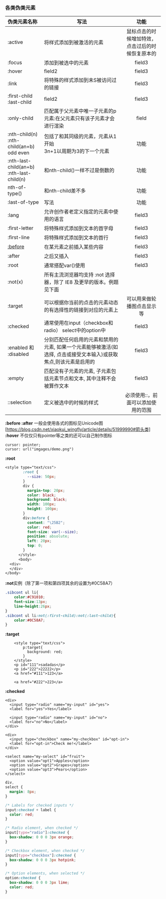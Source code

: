 ### 各类伪类元素

| 伪类元素名称  |  写法 |   功能   |
| :-------- | --------| :------: |
|:active   |   将样式添加到被激活的元素 |  鼠标点击的时候增加特效，点击过后的时候恢复原本的  |
| :focus    |   添加到被选中的元素 |  field3  |
| :hover    |   field2 |  field3  |
| :link    |   将特殊的样式添加到未S被访问过的链接 |  field3  |
| :first-child :last-child    |   field2 |  field3  |
| :only-child  |  匹配属于父元素中唯一子元素的p元素:在父元素只有该子元素才会进行渲染 |   field  |
| :nth-child(n)</br> :nth-child(an+b)</br>  odd even  | 包括了和其同级的元素，元素从1开始</br> 3n+1以周期为3的下一个元素 |   功能   |
| :nth-last-child(an+b)</br>:nth-last-child(n)  |  和nth-child()一样不过是倒数的 |   功能   |
| nth-of-type()  |  和nth-child差不多 |   功能   |
| :last-of-type  |  写法 |   功能   |
| :lang    |   允许创作者老定义指定的元素中使用的语言 |  field3  |
| :first-letter    |   将特殊样式添加到文本的首字母 |  field3  |
| :first-line    |   将特殊样式添加到文本的首行 |  field3  |
| <a href="#before">:before</a>    |   在某元素之前插入某些内容 |  field3  |
| :after    |   之后又插入 |  field3  |
| :root    |   通常搭配var()使用 |  field3  |
| :not(x) | 所有主流浏览器均支持 :not 选择器，除了 IE8 及更早的版本。例题见下面 |
| :target   |   可以根据你当前的点击的元素动态的有选择性的链接到对应的元素上 |  可以用来做轮播图点击显示等  |
| :checked    | 通常使用在input（checkbox和radio） select中的option中   |  field3  |
| :enabled 和 :disabled    |   分别匹配任何启用的元素和禁用的元素, 如果一个元素能够被激活(如选择, 点击或接受文本输入)或获取焦点,则该元素是启用的 |  field3  |
| :empty   |   匹配没有子元素的元素, 子元素包括元素节点和文本, 其中注释不会被算作文本 |  field3  |
| ::selection |  定义被选中的时候的样式  |  必须使用::，前面可以添加使用的范围  |



**:before   :after**<a name="before"></a>
一般会使用各式的图标见Unicode图
[https://blog.csdn.net/xiaokui_wingfly/article/details/51999990#箭头类]
**:hover**
不仅仅只有pointer等之类的还可以自己制作图标

    cursor: pointer;
    cursor: url("imgages/demo.png")
**:root**
```css
<style type="text/css">
	    :root {
	      --size: 50px;
	    }
	    div {
	      margin-top: 20px;
	      color: black;
	      background: black;
	      width: 100px;
	      height: 100px;
	    }
	    div:before {
	      content: "\25B2";
	      color: red;
	      font-size: var(--size);
	      position: absolute;
	      left: 20px;
	      top: 0;
	    }
	  </style>
	  <body>
  <div>
  </div>
</body>
```
**:not**实例（除了第一项和第四项其余的设置为#0C58A7）
```css
.sibcont ul li{
    color:#C91010;
    font-size:13px;
    line-height:26px;
}
.sibcont ul li:not(:first-child):not(:last-child){
    color:#0C58A7;
}
```
**:target**
```htmlbars
	<style type="text/css">
	    p:target{
	      background: red;
	    }
	</style>
	<p id="111">sadadas</p>
    <p id="222">22222</p>
    <a href="#111">123</a>

    <a href="#222">223</a>
```
**:checked**
```htmlbars
<div>
  <input type="radio" name="my-input" id="yes">
  <label for="yes">Yes</label>

  <input type="radio" name="my-input" id="no">
  <label for="no">No</label>
</div>

<div>
  <input type="checkbox" name="my-checkbox" id="opt-in">
  <label for="opt-in">Check me!</label>
</div>

<select name="my-select" id="fruit">
  <option value="opt1">Apples</option>
  <option value="opt2">Grapes</option>
  <option value="opt3">Pears</option>
</select>
```
```css
div,
select {
  margin: 8px;
}

/* Labels for checked inputs */
input:checked + label {
  color: red;
}

/* Radio element, when checked */
input[type="radio"]:checked {
  box-shadow: 0 0 0 3px orange;
}

/* Checkbox element, when checked */
input[type="checkbox"]:checked {
  box-shadow: 0 0 0 3px hotpink;
}

/* Option elements, when selected */
option:checked {
  box-shadow: 0 0 0 3px lime;
  color: red;
}
```